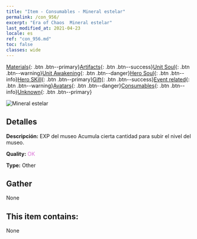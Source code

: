```yaml
---
title: "Item - Consumables - Mineral estelar"
permalink: /con_956/
excerpt: "Era of Chaos  Mineral estelar"
last_modified_at: 2021-04-23
locale: es
ref: "con_956.md"
toc: false
classes: wide
---
```

 [Materials](/ItemsES/){: .btn .btn--primary}[Artifacts](/ItemsES/Artifacts/){: .btn .btn--success}[Unit Soul](/ItemsES/UnitSoul/){: .btn .btn--warning}[Unit Awakening](/ItemsES/UnitAwakening/){: .btn .btn--danger}[Hero Soul](/ItemsES/HeroSoul/){: .btn .btn--info}[Hero SKill](/ItemsES/HeroSkill/){: .btn .btn--primary}[Gift](/ItemsES/Gift/){: .btn .btn--success}[Event related](/ItemsES/Events/){: .btn .btn--warning}[Avatars](/ItemsES/Avatars/){: .btn .btn--danger}[Consumables](/ItemsES/Consumables/){: .btn .btn--info}[Unknown](/ItemsES/Unknown/){: .btn .btn--primary}

 ![Mineral estelar](/images/t/i_40051.png)

## Detalles
 **Descripción:** EXP del museo Acumula cierta cantidad para subir el nivel del museo.

 **Quality:** <span style="color: #DA70D6">OK</span>

 **Type:** Other

## Gather

  None

## This item contains:

  None

